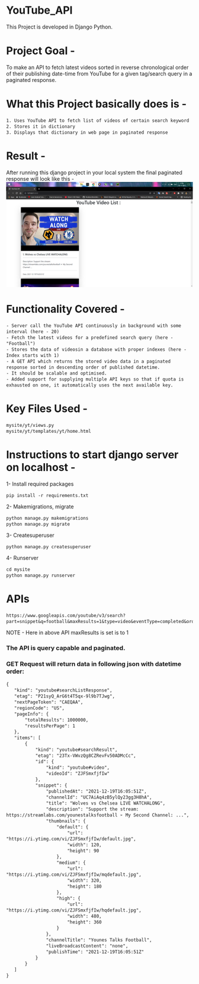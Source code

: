 # YouTube_API
This Project is developed in Django Python.

# Project Goal - 
To make an API to fetch latest videos sorted in reverse chronological order of their publishing date-time from YouTube for a given tag/search query in a paginated response.

# What this Project basically does is - 
```buildoutvfg
1. Uses YouTube API to fetch list of videos of certain search keyword
2. Stores it in dictionary
3. Displays that dictionary in web page in paginated response
```

# Result - 
After running this django project in your local system the final paginated response will look like this - 
![alt text](https://github.com/ShubhamShreshth/YouTube_API/blob/master/result.png?raw=true)

# Functionality Covered -
```buildoutcfg
- Server call the YouTube API continuously in background with some interval (here - 20)
- Fetch the latest videos for a predefined search query (here - "Football")
- Stores the data of videosin a database with proper indexes (here - Index starts with 1)
- A GET API which returns the stored video data in a paginated response sorted in descending order of published datetime.
- It should be scalable and optimised.
- Added support for supplying multiple API keys so that if quota is exhausted on one, it automatically uses the next available key.
```

# Key Files Used - 
```buildoutvfg
mysite/yt/views.py
mysite/yt/templates/yt/home.html
```

# Instructions to start django server on localhost - 

1- Install required packages
```buildoutcfg
pip install -r requirements.txt
```
2- Makemigrations, migrate
```buildoutcfg
python manage.py makemigrations
python manage.py migrate
```
3- Createsuperuser
```
python manage.py createsuperuser
```
4- Runserver
```buildoutcfg
cd mysite
python manage.py runserver
```

# APIs
```buildoutcfg
https://www.googleapis.com/youtube/v3/search?part=snippet&q=football&maxResults=1&type=video&eventType=completed&order=date&key=AIzaSyB9QNacHSAQ4deQp4RjVf3gXZOKXtMCwJk
```
NOTE - Here in above API maxResults is set is to 1
### The API is query capable and paginated.
### GET Request will return data in following json with datetime order:
 ```buildoutcfg
{
    "kind": "youtube#searchListResponse",
    "etag": "P21syQ_ArG6t4T5qx-9l9b7TJwg",
    "nextPageToken": "CAEQAA",
    "regionCode": "US",
    "pageInfo": {
        "totalResults": 1000000,
        "resultsPerPage": 1
    },
    "items": [
        {
            "kind": "youtube#searchResult",
            "etag": "23Tx-VWvzQg8CZRevFv50ADMcCc",
            "id": {
                "kind": "youtube#video",
                "videoId": "ZJFSmxfjfIw"
            },
            "snippet": {
                "publishedAt": "2021-12-19T16:05:51Z",
                "channelId": "UC7AiAq4zB5ylQy23gg3H8hA",
                "title": "Wolves vs Chelsea LIVE WATCHALONG",
                "description": "Support the stream: https://streamlabs.com/younestalksfootball ➢ My Second Channel: ...",
                "thumbnails": {
                    "default": {
                        "url": "https://i.ytimg.com/vi/ZJFSmxfjfIw/default.jpg",
                        "width": 120,
                        "height": 90
                    },
                    "medium": {
                        "url": "https://i.ytimg.com/vi/ZJFSmxfjfIw/mqdefault.jpg",
                        "width": 320,
                        "height": 180
                    },
                    "high": {
                        "url": "https://i.ytimg.com/vi/ZJFSmxfjfIw/hqdefault.jpg",
                        "width": 480,
                        "height": 360
                    }
                },
                "channelTitle": "Younes Talks Football",
                "liveBroadcastContent": "none",
                "publishTime": "2021-12-19T16:05:51Z"
            }
        }
    ]
}
```
